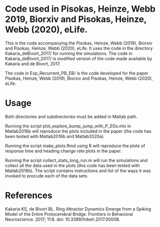 # Code used in Pisokas, Heinze, Webb 2019, Biorxiv and Pisokas, Heinze, Webb (2020), eLife. 

This is the code accompanying the Pisokas, Heinze, Webb (2019), Biorxiv and Pisokas, Heinze, Webb (2020), eLife. It uses the code in the directory Kakaria_deBivort_2017/ for running the simulations. The code in Kakaria_deBivort_2017/ is modified version of the code made available by Kakaria and de Bivort, 2017.

The code in Exp_Recurrent_PB_EB/ is the code developed for the paper Pisokas, Heinze, Webb (2019), Biorxiv and Pisokas, Heinze, Webb (2020), eLife.


# Usage

Both directories and subdirectories must be added in Matlab path. 

Running the script plot_explore_bump_jump_with_P_EGs.mlx in Matlab2016b will reproduce the plots included in the paper (the code has been tested with Matlab2016b and Matlab2020a). 

Running the script make_plots.Rmd using R will reproduce the plots of response time and heading change rate plots in the paper. 

Running the script collect_stats_long_run.m will run the simulations and collect all the data used in the plots (this code has been tested with Matlab2016b). The script contains instructions and list of the ways it was invoked to procude each of the data sets. 


# References
Kakaria KS, de Bivort BL. Ring Attractor Dynamics Emerge from a Spiking Model of the Entire Protocerebral Bridge. Frontiers in Behavioral Neuroscience. 2017; 11:8. doi: 10.3389/fnbeh.2017.00008.
